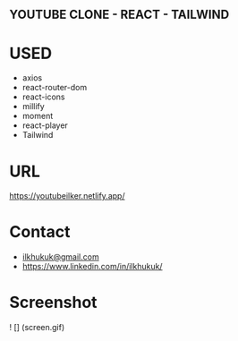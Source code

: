 ## YOUTUBE CLONE - REACT - TAILWIND

# USED
* axios
* react-router-dom
* react-icons
* millify
* moment
* react-player
* Tailwind

# URL
  https://youtubeilker.netlify.app/

# Contact
- ilkhukuk@gmail.com
- https://www.linkedin.com/in/ilkhukuk/

# Screenshot
! [] (screen.gif)
